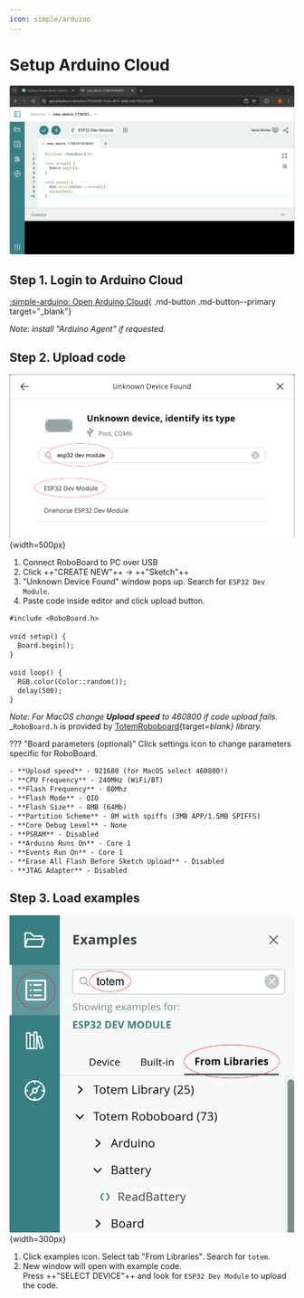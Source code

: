 ```yaml
---
icon: simple/arduino
---
```


# Setup Arduino Cloud

![Arduino Cloud](../assets/images/arduino-cloud-large.png)

## Step 1. Login to Arduino Cloud

[:simple-arduino: Open Arduino Cloud](https://app.arduino.cc/){ .md-button .md-button--primary target="_blank"}

_Note: install "Arduino Agent" if requested._

## Step 2. Upload code

![Arduino Device select](../assets/images/arduino-cloud-device.png){width=500px}

1. Connect RoboBoard to PC over USB
1. Click ++"CREATE NEW"++ -> ++"Sketch"++
1. "Unknown Device Found" window pops up. Search for `ESP32 Dev Module`.
1. Paste code inside editor and click upload button.
```arduino
#include <RoboBoard.h>

void setup() {
  Board.begin();
}

void loop() {
  RGB.color(Color::random());
  delay(500);
}
```
_Note: For MacOS change **Upload speed** to 460800 if code upload fails._  
_`RoboBoard.h` is provided by [TotemRoboboard](https://github.com/totemmaker/TotemRoboboard){target=_blank} library._

??? "Board parameters (optional)"
    Click settings icon to change parameters specific for RoboBoard.  

    - **Upload speed** - 921600 (for MacOS select 460800!)
    - **CPU Frequency** - 240MHz (WiFi/BT)
    - **Flash Frequency** - 80Mhz
    - **Flash Mode** - QIO
    - **Flash Size** - 8MB (64Mb)
    - **Partition Scheme** - 8M with spiffs (3MB APP/1.5MB SPIFFS)
    - **Core Debug Level** - None
    - **PSRAM** - Disabled
    - **Arduino Runs On** - Core 1
    - **Events Run On** - Core 1
    - **Erase All Flash Before Sketch Upload** - Disabled
    - **JTAG Adapter** - Disabled

## Step 3. Load examples

![Arduino Cloud examples](../assets/images/arduino-cloud-examples.png){width=300px}

1. Click examples icon. Select tab "From Libraries". Search for `totem`.
1. New window will open with example code.  
Press ++"SELECT DEVICE"++ and look for `ESP32 Dev Module` to upload the code.